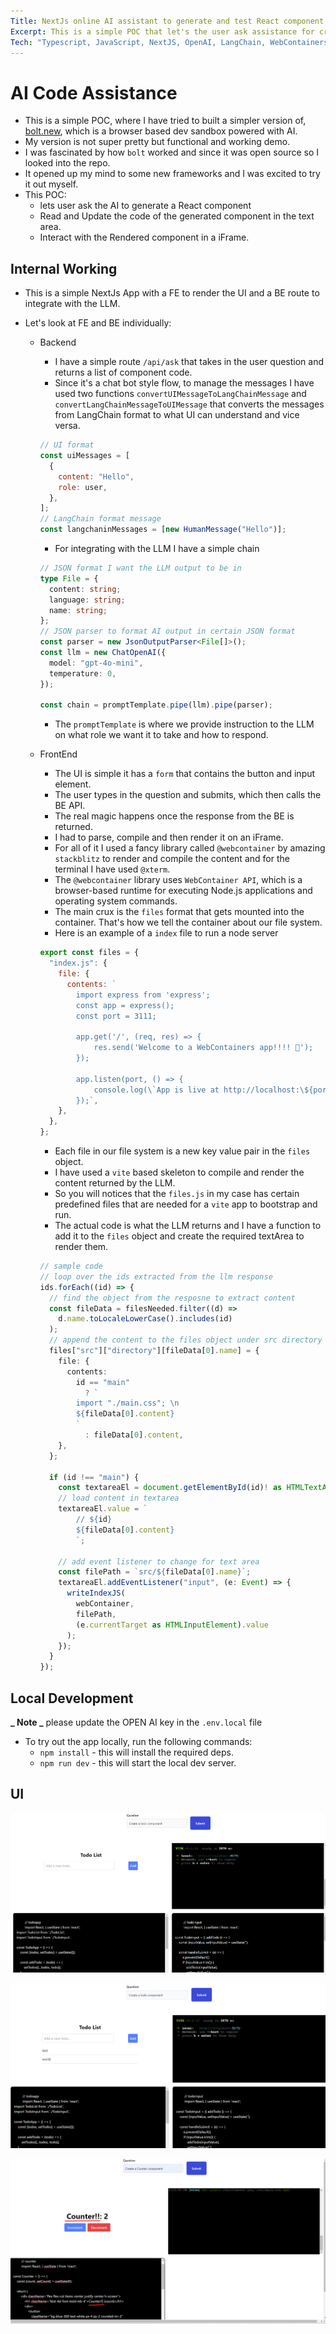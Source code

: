 ```yaml
---
Title: NextJs online AI assistant to generate and test React component.
Excerpt: This is a simple POC that let's the user ask assistance for creating React component and render it as on the user's browser as well. It's a trim down version of Bolt.new.
Tech: "Typescript, JavaScript, NextJS, OpenAI, LangChain, WebContainers, Tailwind"
---
```


# AI Code Assistance

- This is a simple POC, where I have tried to built a simpler version of, [bolt.new](https://bolt.new/), which is a browser based dev sandbox powered with AI.
- My version is not super pretty but functional and working demo.
- I was fascinated by how `bolt` worked and since it was open source so I looked into the repo.
- It opened up my mind to some new frameworks and I was excited to try it out myself.
- This POC:
  - lets user ask the AI to generate a React component
  - Read and Update the code of the generated component in the text area.
  - Interact with the Rendered component in a iFrame.

## Internal Working

- This is a simple NextJs App with a FE to render the UI and a BE route to integrate with the LLM.
- Let's look at FE and BE individually:

  - Backend

    - I have a simple route `/api/ask` that takes in the user question and returns a list of component code.
    - Since it's a chat bot style flow, to manage the messages I have used two functions `convertUIMessageToLangChainMessage` and `convertLangChainMessageToUIMessage` that converts the messages from LangChain format to what UI can understand and vice versa.

    ```js
    // UI format
    const uiMessages = [
      {
        content: "Hello",
        role: user,
      },
    ];
    // LangChain format message
    const langchaninMessages = [new HumanMessage("Hello")];
    ```

    - For integrating with the LLM I have a simple chain

    ```ts
    // JSON format I want the LLM output to be in
    type File = {
      content: string;
      language: string;
      name: string;
    };
    // JSON parser to format AI output in certain JSON format
    const parser = new JsonOutputParser<File[]>();
    const llm = new ChatOpenAI({
      model: "gpt-4o-mini",
      temperature: 0,
    });

    const chain = promptTemplate.pipe(llm).pipe(parser);
    ```

    - The `promptTemplate` is where we provide instruction to the LLM on what role we want it to take and how to respond.

  - FrontEnd

    - The UI is simple it has a `form` that contains the button and input element.
    - The user types in the question and submits, which then calls the BE API.
    - The real magic happens once the response from the BE is returned.
    - I had to parse, compile and then render it on an iFrame.
    - For all of it I used a fancy library called `@webcontainer` by amazing `stackblitz` to render and compile the content and for the terminal I have used `@xterm`.
    - The `@webcontainer` library uses `WebContainer API`, which is a browser-based runtime for executing Node.js applications and operating system commands.
    - The main crux is the `files` format that gets mounted into the container. That's how we tell the container about our file system.
    - Here is an example of a `index` file to run a node server

    ```js
    export const files = {
      "index.js": {
        file: {
          contents: `
            import express from 'express';
            const app = express();
            const port = 3111;
    
            app.get('/', (req, res) => {
                res.send('Welcome to a WebContainers app!!!! 🥳');
            });
    
            app.listen(port, () => {
                console.log(\`App is live at http://localhost:\${port}\`);
            });`,
        },
      },
    };
    ```

    - Each file in our file system is a new key value pair in the `files` object.
    - I have used a `vite` based skeleton to compile and render the content returned by the LLM.
    - So you will notices that the `files.js` in my case has certain predefined files that are needed for a `vite` app to bootstrap and run.
    - The actual code is what the LLM returns and I have a function to add it to the `files` object and create the required textArea to render them.

    ```ts
    // sample code
    // loop over the ids extracted from the llm response
    ids.forEach((id) => {
      // find the object from the resposne to extract content
      const fileData = filesNeeded.filter((d) =>
        d.name.toLocaleLowerCase().includes(id)
      );
      // append the content to the files object under src directory
      files["src"]["directory"][fileData[0].name] = {
        file: {
          contents:
            id == "main"
              ? `
            import "./main.css"; \n
            ${fileData[0].content}
            `
              : fileData[0].content,
        },
      };

      if (id !== "main") {
        const textareaEl = document.getElementById(id)! as HTMLTextAreaElement;
        // load content in textarea
        textareaEl.value = `
            // ${id}
            ${fileData[0].content}
            `;

        // add event listener to change for text area
        const filePath = `src/${fileData[0].name}`;
        textareaEl.addEventListener("input", (e: Event) => {
          writeIndexJS(
            webContainer,
            filePath,
            (e.currentTarget as HTMLInputElement).value
          );
        });
      }
    });
    ```

## Local Development

**_ Note _** please update the OPEN AI key in the `.env.local` file

- To try out the app locally, run the following commands:
  - `npm install` - this will install the required deps.
  - `npm run dev` - this will start the local dev server.

## UI

![(Initial Render)](./public/todo-rendered.png)

![(Added a Item to Todo)](./public/todoitem.png)

![(Updated content via browser)](./public/update.png)
